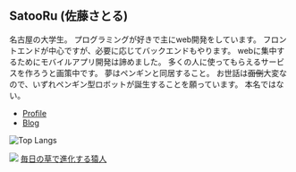 ## SatooRu (佐藤さとる)
名古屋の大学生。 プログラミングが好きで主にweb開発をしています。
フロントエンドが中心ですが、必要に応じてバックエンドもやります。
webに集中するためにモバイルアプリ開発は諦めました。
多くの人に使ってもらえるサービスを作ろうと画策中です。
夢はペンギンと同居すること。
お世話は~~面倒~~大変なので、いずれペンギン型ロボットが誕生することを願っています。 本名ではない。

- [Profile](https://satooru.me)
- [Blog](https://satooru.me/blogs/1)

![Top Langs](https://github-readme-stats.vercel.app/api/top-langs/?username=SatooRu65536&layout=compact&hide=SWIG,TeX,Makefile,jupyter%20notebook)

![](https://kusa.satooru.dev/evolution?username=SatooRu65536&)
[毎日の草で進化する猿人](https://github.com/SatooRu65536/kusa-evolution)
